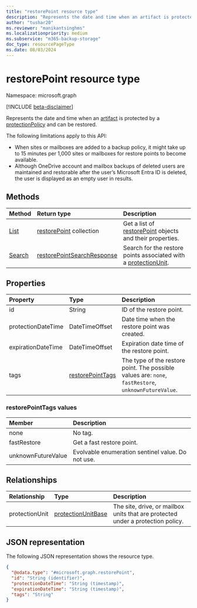 ```yaml
---
title: "restorePoint resource type"
description: "Represents the date and time when an artifact is protected by a protectionPolicy and can be restored."
author: "tushar20"
ms.reviewer: "manikantsinghms"
ms.localizationpriority: medium
ms.subservice: "m365-backup-storage"
doc_type: resourcePageType
ms.date: 08/03/2024
---
```


# restorePoint resource type

Namespace: microsoft.graph

[!INCLUDE [beta-disclaimer](../../includes/beta-disclaimer.md)]

Represents the date and time when an [artifact](../resources/restoreartifactbase.md) is protected by a [protectionPolicy](../resources/protectionpolicybase.md) and can be restored.

The following limitations apply to this API:

- When sites or mailboxes are added to a backup policy, it might take up to 15 minutes per 1,000 sites or mailboxes for restore points to become available.
- Although OneDrive account and mailbox backups of deleted users are maintained and restorable after the user’s Microsoft Entra ID is deleted, the user is displayed as an empty user in results.

## Methods

|Method|Return type|Description|
|:---|:---|:---|
|[List](../api/backuprestoreroot-list-restorepoints.md)|[restorePoint](../resources/restorepoint.md) collection|Get a list of [restorePoint](../resources/restorepoint.md) objects and their properties.|
|[Search](../api/restorepoint-search.md)|[restorePointSearchResponse](../resources/restorepointsearchresponse.md)|Search for the restore points associated with a [protectionUnit](../resources/protectionunitbase.md).|

## Properties

|Property|Type|Description|
|:---|:---|:---|
|id|String|ID of the restore point.|
|protectionDateTime|DateTimeOffset|Date time when the restore point was created.|
|expirationDateTime|DateTimeOffset|Expiration date time of the restore point.|
|tags|[restorePointTags](../resources/restorepoint.md#restorepointtags-values)|The type of the restore point. The possible values are: `none`, `fastRestore`, `unknownFutureValue`.|

### restorePointTags values

|Member | Description |
|:------|:------------|
|none   | No tag.      |
|fastRestore | Get a fast restore point.|
|unknownFutureValue | Evolvable enumeration sentinel value. Do not use.|

## Relationships

|Relationship|Type|Description|
|:---|:---|:---|
|protectionUnit|[protectionUnitBase](../resources/protectionunitbase.md)|The site, drive, or mailbox units that are protected under a protection policy.|

## JSON representation

The following JSON representation shows the resource type.
<!-- {
  "blockType": "resource",
  "keyProperty": "id",
  "@odata.type": "microsoft.graph.restorePoint",
  "baseType": "microsoft.graph.entity",
  "openType": false
}
-->
``` json
{
  "@odata.type": "#microsoft.graph.restorePoint",
  "id": "String (identifier)",
  "protectionDateTime": "String (timestamp)",
  "expirationDateTime": "String (timestamp)",
  "tags": "String"
}
```
